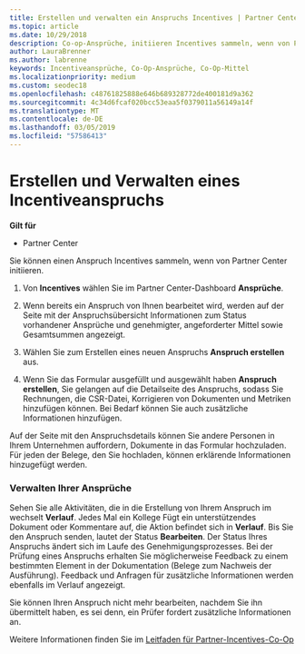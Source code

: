 ```yaml
---
title: Erstellen und verwalten ein Anspruchs Incentives | Partner Center
ms.topic: article
ms.date: 10/29/2018
description: Co-op-Ansprüche, initiieren Incentives sammeln, wenn von Partner Center. Alle Aktivitäten im Rahmen der Erstellung des Anspruchs werden im Verlauf angezeigt.
author: LauraBrenner
ms.author: labrenne
keywords: Incentiveansprüche, Co-Op-Ansprüche, Co-Op-Mittel
ms.localizationpriority: medium
ms.custom: seodec18
ms.openlocfilehash: c48761825888e646b689328772de400181d9a362
ms.sourcegitcommit: 4c34d6fcaf020bcc53eaa5f0379011a56149a14f
ms.translationtype: MT
ms.contentlocale: de-DE
ms.lasthandoff: 03/05/2019
ms.locfileid: "57586413"
---
```

# <a name="create-and-manage-an-incentives-claim"></a>Erstellen und Verwalten eines Incentiveanspruchs

**Gilt für**
- Partner Center

Sie können einen Anspruch Incentives sammeln, wenn von Partner Center initiieren. 

1. Von **Incentives** wählen Sie im Partner Center-Dashboard **Ansprüche**.

2.  Wenn bereits ein Anspruch von Ihnen bearbeitet wird, werden auf der Seite mit der Anspruchsübersicht Informationen zum Status vorhandener Ansprüche und genehmigter, angeforderter Mittel sowie Gesamtsummen angezeigt.

3.  Wählen Sie zum Erstellen eines neuen Anspruchs **Anspruch erstellen** aus.

4.  Wenn Sie das Formular ausgefüllt und ausgewählt haben **Anspruch erstellen**, Sie gelangen auf die Detailseite des Anspruchs, sodass Sie Rechnungen, die CSR-Datei, Korrigieren von Dokumenten und Metriken hinzufügen können. Bei Bedarf können Sie auch zusätzliche Informationen hinzufügen.

Auf der Seite mit den Anspruchsdetails können Sie andere Personen in Ihrem Unternehmen auffordern, Dokumente in das Formular hochzuladen. Für jeden der Belege, den Sie hochladen, können erklärende Informationen hinzugefügt werden. 

### <a name="manage-your-claims"></a>Verwalten Ihrer Ansprüche

Sehen Sie alle Aktivitäten, die in die Erstellung von Ihrem Anspruch im wechselt **Verlauf**. Jedes Mal ein Kollege Fügt ein unterstützendes Dokument oder Kommentare auf, die Aktion befindet sich in **Verlauf**. Bis Sie den Anspruch senden, lautet der Status **Bearbeiten**. Der Status Ihres Anspruchs ändert sich im Laufe des Genehmigungsprozesses. Bei der Prüfung eines Anspruchs erhalten Sie möglicherweise Feedback zu einem bestimmten Element in der Dokumentation (Belege zum Nachweis der Ausführung). Feedback und Anfragen für zusätzliche Informationen werden ebenfalls im Verlauf angezeigt. 

Sie können Ihren Anspruch nicht mehr bearbeiten, nachdem Sie ihn übermittelt haben, es sei denn, ein Prüfer fordert zusätzliche Informationen an.

Weitere Informationen finden Sie im [Leitfaden für Partner-Incentives-Co-Op](https://assets.microsoft.com/coop-guidebook.pdf)

